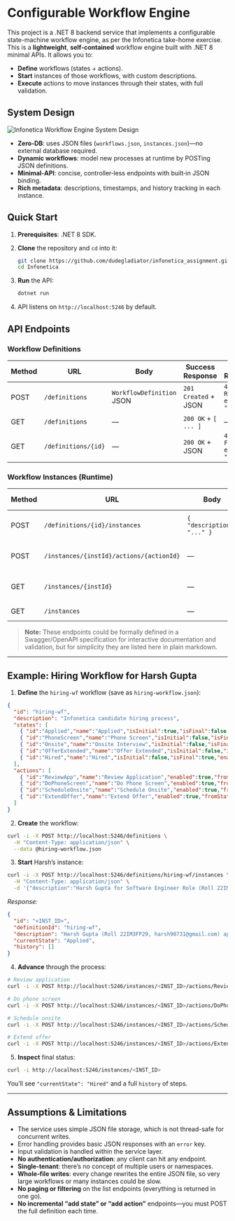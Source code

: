 # Configurable Workflow Engine

This project is a .NET 8 backend service that implements a configurable state-machine workflow engine, as per the Infonetica take-home exercise. This is a **lightweight**, **self-contained** workflow engine built with .NET 8 minimal APIs. It allows you to:

* **Define** workflows (states + actions).
* **Start** instances of those workflows, with custom descriptions.
* **Execute** actions to move instances through their states, with full validation.

## System Design
![Infonetica Workflow Engine System Design](images/system‑design.png)

* **Zero‑DB**: uses JSON files (`workflows.json`, `instances.json`)—no external database required.
* **Dynamic workflows**: model new processes at runtime by POSTing JSON definitions.
* **Minimal‑API**: concise, controller‑less endpoints with built‑in JSON binding.
* **Rich metadata**: descriptions, timestamps, and history tracking in each instance.

## Quick Start

1.  **Prerequisites**: .NET 8 SDK.
2. **Clone** the repository and `cd` into it:

   ```bash
   git clone https://github.com/dudegladiator/infonetica_assignment.git Infonetica
   cd Infonetica
   ```
3. **Run** the API:

   ```bash
   dotnet run
   ```
4. API listens on `http://localhost:5246` by default.

## API Endpoints

### Workflow Definitions

| Method | URL                 | Body                      | Success Response     | Error Response                     |
| ------ | ------------------- | ------------------------- | -------------------- | ---------------------------------- |
| POST   | `/definitions`      | `WorkflowDefinition` JSON | `201 Created` + JSON | `400 Bad Request { error: "..." }` |
| GET    | `/definitions`      | —                         | `200 OK` + `[ ... ]` | —                                  |
| GET    | `/definitions/{id}` | —                         | `200 OK` + JSON      | `404 Not Found { error: "..." }`   |

### Workflow Instances (Runtime)

| Method | URL                                      | Body                       | Success Response     | Error Response                     |
| ------ | ---------------------------------------- | -------------------------- | -------------------- | ---------------------------------- |
| POST   | `/definitions/{id}/instances`            | `{ "description": "..." }` | `201 Created` + JSON | `400 Bad Request { error: "..." }` |
| POST   | `/instances/{instId}/actions/{actionId}` | —                          | `200 OK` + JSON      | `400 Bad Request { error: "..." }` |
| GET    | `/instances/{instId}`                    | —                          | `200 OK` + JSON      | `404 Not Found { error: "..." }`   |
| GET    | `/instances`                             | —                          | `200 OK` + `[ ... ]` | —                                  |

> **Note:** These endpoints could be formally defined in a Swagger/OpenAPI specification for interactive documentation and validation, but for simplicity they are listed here in plain markdown.
---


## Example: Hiring Workflow for Harsh Gupta

1. **Define** the `hiring-wf` workflow (save as `hiring-workflow.json`):

```json
{
  "id": "hiring-wf",
  "description": "Infonetica candidate hiring process",
  "states": [
    { "id":"Applied","name":"Applied","isInitial":true,"isFinal":false,"enabled":true,"description":"Candidate submitted application" },
    { "id":"PhoneScreen","name":"Phone Screen","isInitial":false,"isFinal":false,"enabled":true,"description":"Phone interview" },
    { "id":"Onsite","name":"Onsite Interview","isInitial":false,"isFinal":false,"enabled":true,"description":"On‑site loop done" },
    { "id":"OfferExtended","name":"Offer Extended","isInitial":false,"isFinal":false,"enabled":true,"description":"Offer made" },
    { "id":"Hired","name":"Hired","isInitial":false,"isFinal":true,"enabled":true,"description":"Candidate accepted" }
  ],
  "actions": [
    { "id":"ReviewApp","name":"Review Application","enabled":true,"fromStates":["Applied"],"toState":"PhoneScreen","description":"HR review","estimatedMinutes":60 },
    { "id":"DoPhoneScreen","name":"Do Phone Screen","enabled":true,"fromStates":["PhoneScreen"],"toState":"Onsite","description":"Recruiter calls","estimatedMinutes":30 },
    { "id":"ScheduleOnsite","name":"Schedule Onsite","enabled":true,"fromStates":["Onsite"],"toState":"OfferExtended","description":"Book loop","estimatedMinutes":120 },
    { "id":"ExtendOffer","name":"Extend Offer","enabled":true,"fromStates":["OfferExtended"],"toState":"Hired","description":"Send offer","estimatedMinutes":15 }
  ]
}
```

2. **Create** the workflow:

```bash
curl -i -X POST http://localhost:5246/definitions \
  -H "Content-Type: application/json" \
  --data @hiring-workflow.json
```

3. **Start** Harsh’s instance:

```bash
curl -i -X POST http://localhost:5246/definitions/hiring-wf/instances \
  -H "Content-Type: application/json" \
  -d '{"description":"Harsh Gupta for Software Engineer Role (Roll 22IM3FP29, harsh90731@gmail.com, harsh90731@kgpian.iitkgp.ac.in) applied"}'
```

*Response:*

```json
{
  "id": "<INST_ID>",
  "definitionId": "hiring-wf",
  "description": "Harsh Gupta (Roll 22IM3FP29, harsh90731@gmail.com) applied",
  "currentState": "Applied",
  "history": []
}
```

4. **Advance** through the process:

```bash
# Review application
curl -i -X POST http://localhost:5246/instances/<INST_ID>/actions/ReviewApp

# Do phone screen
curl -i -X POST http://localhost:5246/instances/<INST_ID>/actions/DoPhoneScreen

# Schedule onsite
curl -i -X POST http://localhost:5246/instances/<INST_ID>/actions/ScheduleOnsite

# Extend offer
curl -i -X POST http://localhost:5246/instances/<INST_ID>/actions/ExtendOffer
```

5. **Inspect** final status:

```bash
curl -i http://localhost:5246/instances/<INST_ID>
```

You’ll see `"currentState": "Hired"` and a full `history` of steps.

---

## Assumptions & Limitations

* The service uses simple JSON file storage, which is not thread-safe for concurrent writes.
* Error handling provides basic JSON responses with an `error` key.
* Input validation is handled within the service layer.
* **No authentication/authorization**: any client can hit any endpoint.
* **Single‑tenant**: there’s no concept of multiple users or namespaces.
* **Whole‑file writes**: every change rewrites the entire JSON file, so very large workflows or many instances could be slow.
* **No paging or filtering** on the list endpoints (everything is returned in one go).
* **No incremental “add state” or “add action”** endpoints—you must POST the full definition each time.
